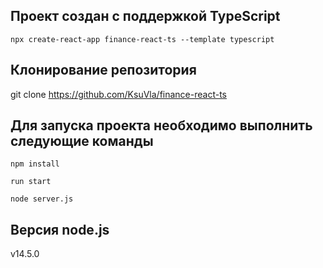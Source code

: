 ## Проект создан с поддержкой TypeScript

```
npx create-react-app finance-react-ts --template typescript
```

## Клонирование репозитория

git clone https://github.com/KsuVla/finance-react-ts

## Для запуска проекта необходимо выполнить следующие команды

```
npm install
```

```
run start
```

```
node server.js
```

## Версия node.js

v14.5.0
